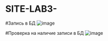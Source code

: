 # SITE-LAB3-
#Запись в БД
![image](https://github.com/user-attachments/assets/3c316b4c-d93f-4f7b-bf55-7121851e9727)

#Проверка на наличие записи в БД
![image](https://github.com/user-attachments/assets/f465bb93-90a5-4d0b-adc7-57340c8a1cc3)

